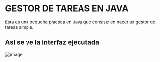 # GESTOR DE TAREAS EN JAVA

Esta es una pequeña práctica en Java que consiste en hacer un gestor de tareas simple.



## Así se ve la interfaz ejecutada
![image](https://github.com/diegogovea/Gestor-de-Tareas-en-Java---DLGO/assets/87109033/d43cca85-cff1-417a-a64c-742482a0d478)
